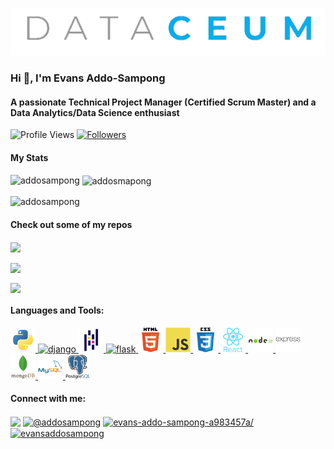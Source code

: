 ![Evans banner image](/img/dataceum_copy.jpg)

### Hi 👋, I'm Evans Addo-Sampong

#### A passionate Technical Project Manager (Certified Scrum Master) and a Data Analytics/Data Science enthusiast

![Profile Views](https://komarev.com/ghpvc/?username=addosampong&label=Profile%20views&color=0e75b6&style=flat) [![Followers](https://img.shields.io/github/followers/addosampong?label=follow&style=social)](https://github.com/addosampong?tab=followers)

#### My Stats

<p><img align="left" src="https://github-readme-stats.vercel.app/api/top-langs?username=addosampong&show_icons=true&locale=en&layout=default" alt="addosampong" /></p>

<p>&nbsp;<img align="center" src="https://github-readme-stats.vercel.app/api?username=addosampong&count_private=false&theme=algolia&show_icons=true&custom_title=My%20Stats" alt="addosmapong" /></p>

<p><img align="center" src="https://github-readme-streak-stats.herokuapp.com/?user=addosampong&" alt="addosampong" /></p>

#### Check out some of my repos

<p>
<a href="https://github.com/addosampong/tmdb">
<img align="center" src="https://github-readme-stats.vercel.app/api/pin/?username=addosampong&repo=tmdb" />
</a>
</p>
<p>
<a href="https://github.com/addosampong/wrd">
<img align="center" src="https://github-readme-stats.vercel.app/api/pin/?username=addosampong&repo=we_rate_dogs" />
</a>
</p>
<p>
<a href="https://github.com/addosampong/airlines-visualization">
<img align="center" src="https://github-readme-stats.vercel.app/api/pin/?username=addosampong&repo=airlines_visualization" />
</a>
</p>

#### Languages and Tools:

<p align="left"><a href="https://www.python.org" target="_blank" rel="noreferrer"> <img src="https://raw.githubusercontent.com/devicons/devicon/master/icons/python/python-original.svg" alt="python" width="40" height="40"/> </a>  <a href="https://www.djangoproject.com/" target="_blank" rel="noreferrer"> <img src="https://cdn.worldvectorlogo.com/logos/django.svg" alt="django" width="40" height="40"/> </a>  <a href="https://pandas.pydata.org/" target="_blank" rel="noreferrer"> <img src="https://raw.githubusercontent.com/devicons/devicon/2ae2a900d2f041da66e950e4d48052658d850630/icons/pandas/pandas-original.svg" alt="pandas" width="40" height="40"/> </a> <a href="https://flask.palletsprojects.com/" target="_blank" rel="noreferrer"> <img src="https://www.vectorlogo.zone/logos/pocoo_flask/pocoo_flask-icon.svg" alt="flask" width="40" height="40"/> </a> <a href="https://www.w3.org/html/" target="_blank" rel="noreferrer"> <img src="https://raw.githubusercontent.com/devicons/devicon/master/icons/html5/html5-original-wordmark.svg" alt="html5" width="40" height="40"/> </a> <a href="https://developer.mozilla.org/en-US/docs/Web/JavaScript" target="_blank" rel="noreferrer"> <img src="https://raw.githubusercontent.com/devicons/devicon/master/icons/javascript/javascript-original.svg" alt="javascript" width="40" height="40"/> </a> <a href="https://www.w3schools.com/css/" target="_blank" rel="noreferrer"> <img src="https://raw.githubusercontent.com/devicons/devicon/master/icons/css3/css3-original-wordmark.svg" alt="css3" width="40" height="40"/> </a><a href="https://reactjs.org/" target="_blank" rel="noreferrer"> <img src="https://raw.githubusercontent.com/devicons/devicon/master/icons/react/react-original-wordmark.svg" alt="react" width="40" height="40"/> </a> <a href="https://nodejs.org" target="_blank" rel="noreferrer"> <img src="https://raw.githubusercontent.com/devicons/devicon/master/icons/nodejs/nodejs-original-wordmark.svg" alt="nodejs" width="40" height="40"/> </a><a href="https://expressjs.com" target="_blank" rel="noreferrer"> <img src="https://raw.githubusercontent.com/devicons/devicon/master/icons/express/express-original-wordmark.svg" alt="express" width="40" height="40"/> </a> <a href="https://www.mongodb.com/" target="_blank" rel="noreferrer"> <img src="https://raw.githubusercontent.com/devicons/devicon/master/icons/mongodb/mongodb-original-wordmark.svg" alt="mongodb" width="40" height="40"/> </a> <a href="https://www.mysql.com/" target="_blank" rel="noreferrer"> <img src="https://raw.githubusercontent.com/devicons/devicon/master/icons/mysql/mysql-original-wordmark.svg" alt="mysql" width="40" height="40"/> </a> <a href="https://www.postgresql.org" target="_blank" rel="noreferrer"> <img src="https://raw.githubusercontent.com/devicons/devicon/master/icons/postgresql/postgresql-original-wordmark.svg" alt="postgresql" width="40" height="40"/> </a> </p>

#### Connect with me:

<p align="left">
<a href="mailto:evans@dataceum.com" target="blank"><img align="center" src="https://img.shields.io/badge/Email-red?style=for-the-badge&logo=protonmail&logoColor=white"/></a>
<a href="https://twitter.com/addosampong" target="blank"><img align="center" src="https://raw.githubusercontent.com/rahuldkjain/github-profile-readme-generator/master/src/images/icons/Social/twitter.svg" alt="@addosampong" height="30" width="40" /></a>
<a href="https://linkedin.com/in/evans-addo-sampong-a983457a/" target="blank"><img align="center" src="https://raw.githubusercontent.com/rahuldkjain/github-profile-readme-generator/master/src/images/icons/Social/linked-in-alt.svg" alt="evans-addo-sampong-a983457a/" height="30" width="40" /></a>
<a href="https://kaggle.com/evansaddosampong" target="blank"><img align="center" src="https://raw.githubusercontent.com/rahuldkjain/github-profile-readme-generator/master/src/images/icons/Social/kaggle.svg" alt="evansaddosampong" height="30" width="40" /></a>
</p>
